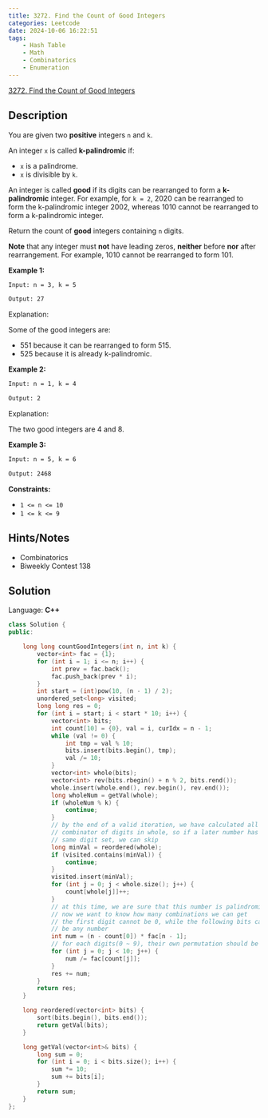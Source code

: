 ```yaml
---
title: 3272. Find the Count of Good Integers
categories: Leetcode
date: 2024-10-06 16:22:51
tags:
    - Hash Table
    - Math
    - Combinatorics
    - Enumeration
---
```


[3272. Find the Count of Good Integers](https://leetcode.com/problems/find-the-count-of-good-integers/description/)

## Description

You are given two **positive**  integers `n` and `k`.

An integer `x` is called **k-palindromic**  if:

- `x` is a palindrome.
- `x` is divisible by `k`.

An integer is called **good**  if its digits can be rearranged to form a **k-palindromic**  integer. For example, for `k = 2`, 2020 can be rearranged to form the k-palindromic integer 2002, whereas 1010 cannot be rearranged to form a k-palindromic integer.

Return the count of **good**  integers containing `n` digits.

**Note**  that any integer must **not**  have leading zeros, **neither**  before **nor**  after rearrangement. For example, 1010 cannot be rearranged to form 101.

**Example 1:**

```bash
Input: n = 3, k = 5

Output: 27
```

Explanation:

Some of the good integers are:

- 551 because it can be rearranged to form 515.
- 525 because it is already k-palindromic.

**Example 2:**

```bash
Input: n = 1, k = 4

Output: 2
```

Explanation:

The two good integers are 4 and 8.

**Example 3:**

```bash
Input: n = 5, k = 6

Output: 2468
```

**Constraints:**

- `1 <= n <= 10`
- `1 <= k <= 9`

## Hints/Notes

- Combinatorics
- Biweekly Contest 138

## Solution

Language: **C++**

```C++
class Solution {
public:

    long long countGoodIntegers(int n, int k) {
        vector<int> fac = {1};
        for (int i = 1; i <= n; i++) {
            int prev = fac.back();
            fac.push_back(prev * i);
        }
        int start = (int)pow(10, (n - 1) / 2);
        unordered_set<long> visited;
        long long res = 0;
        for (int i = start; i < start * 10; i++) {
            vector<int> bits;
            int count[10] = {0}, val = i, curIdx = n - 1;
            while (val != 0) {
                int tmp = val % 10;
                bits.insert(bits.begin(), tmp);
                val /= 10;
            }
            vector<int> whole(bits);
            vector<int> rev(bits.rbegin() + n % 2, bits.rend());
            whole.insert(whole.end(), rev.begin(), rev.end());
            long wholeNum = getVal(whole);
            if (wholeNum % k) {
                continue;
            }
            // by the end of a valid iteration, we have calculated all the
            // combinator of digits in whole, so if a later number has the
            // same digit set, we can skip
            long minVal = reordered(whole);
            if (visited.contains(minVal)) {
                continue;
            }
            visited.insert(minVal);
            for (int j = 0; j < whole.size(); j++) {
                count[whole[j]]++;
            }
            // at this time, we are sure that this number is palindromic
            // now we want to know how many combinations we can get
            // the first digit cannot be 0, while the following bits can
            // be any number
            int num = (n - count[0]) * fac[n - 1];
            // for each digits(0 ~ 9), their own permutation should be divided
            for (int j = 0; j < 10; j++) {
                num /= fac[count[j]];
            }
            res += num;
        }
        return res;
    }

    long reordered(vector<int> bits) {
        sort(bits.begin(), bits.end());
        return getVal(bits);
    }

    long getVal(vector<int>& bits) {
        long sum = 0;
        for (int i = 0; i < bits.size(); i++) {
            sum *= 10;
            sum += bits[i];
        }
        return sum;
    }
};
```
